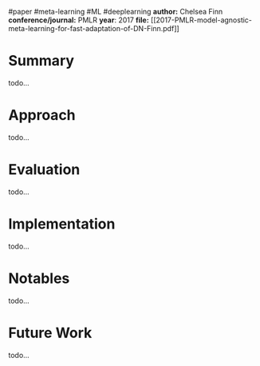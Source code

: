 #paper #meta-learning #ML #deeplearning 
**author:** Chelsea Finn
**conference/journal:** PMLR
**year**: 2017
**file:** [[2017-PMLR-model-agnostic-meta-learning-for-fast-adaptation-of-DN-Finn.pdf]]
# Summary
todo...
# Approach
todo...
# Evaluation
todo...
# Implementation
todo...
# Notables
todo...
# Future Work
todo...


